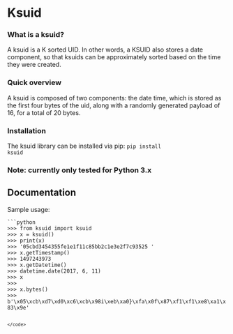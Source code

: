 <h1> Ksuid </h1>

<h3> What is a ksuid? </h3>

A ksuid is a K sorted UID. In other words, a KSUID also stores a date component, so that ksuids can be approximately 
sorted based on the time they were created. 


<h3> Quick overview </h3>

A ksuid is composed of two components: the date time, which is stored as the first four bytes of the uid, along with a randomly
generated payload of 16, for a total of 20 bytes. 


<h3> Installation </h3>

The ksuid library can be installed via pip:
<code>pip install ksuid</code>

<h3> Note: currently only tested for Python 3.x </h3>

<h2> Documentation </h2>
Sample usage: <br>
<code>
```python
>>> from ksuid import ksuid
>>> x = ksuid()
>>> print(x) 
>>> '05cbd3454355fe1e1f11c85bb2c1e3e2f7c93525 '
>>> x.getTimestamp()
>>> 1497243973
>>> x.getDatetime() 
>>> datetime.date(2017, 6, 11)
>>> x 
>>> <ksuid.ksuid object at 0x100784a90> 
>>> x.bytes()
>>> b'\x05\xcb\xd7\xd0\xc6\xcb\x98i\xeb\xa0}\xfa\x0f\x87\xf1\xf1\xe8\xa1\x83\x9e'

```
</code> 


